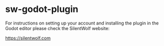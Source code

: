 # sw-godot-plugin


For instructions on setting up your account and installing the plugin in the Godot editor please check the SilentWolf website:

https://silentwolf.com